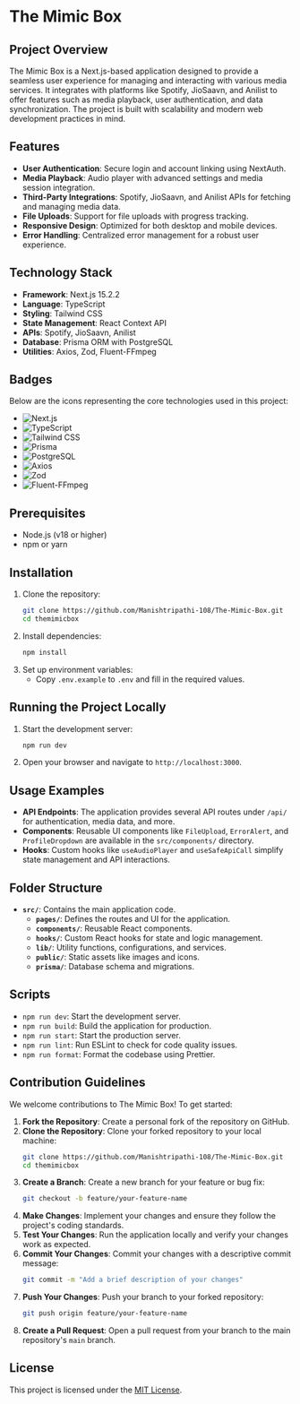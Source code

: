 # The Mimic Box

## Project Overview

The Mimic Box is a Next.js-based application designed to provide a seamless user experience for managing and interacting with various media services. It integrates with platforms like Spotify, JioSaavn, and Anilist to offer features such as media playback, user authentication, and data synchronization. The project is built with scalability and modern web development practices in mind.

## Features

- **User Authentication**: Secure login and account linking using NextAuth.
- **Media Playback**: Audio player with advanced settings and media session integration.
- **Third-Party Integrations**: Spotify, JioSaavn, and Anilist APIs for fetching and managing media data.
- **File Uploads**: Support for file uploads with progress tracking.
- **Responsive Design**: Optimized for both desktop and mobile devices.
- **Error Handling**: Centralized error management for a robust user experience.

## Technology Stack

- **Framework**: Next.js 15.2.2
- **Language**: TypeScript
- **Styling**: Tailwind CSS
- **State Management**: React Context API
- **APIs**: Spotify, JioSaavn, Anilist
- **Database**: Prisma ORM with PostgreSQL
- **Utilities**: Axios, Zod, Fluent-FFmpeg

## Badges

Below are the icons representing the core technologies used in this project:

- ![Next.js](https://img.shields.io/badge/Next.js-000000?style=for-the-badge&logo=nextdotjs&logoColor=white)
- ![TypeScript](https://img.shields.io/badge/TypeScript-007ACC?style=for-the-badge&logo=typescript&logoColor=white)
- ![Tailwind CSS](https://img.shields.io/badge/Tailwind_CSS-38B2AC?style=for-the-badge&logo=tailwind-css&logoColor=white)
- ![Prisma](https://img.shields.io/badge/Prisma-2D3748?style=for-the-badge&logo=prisma&logoColor=white)
- ![PostgreSQL](https://img.shields.io/badge/PostgreSQL-336791?style=for-the-badge&logo=postgresql&logoColor=white)
- ![Axios](https://img.shields.io/badge/Axios-5A29E4?style=for-the-badge&logo=axios&logoColor=white)
- ![Zod](https://img.shields.io/badge/Zod-4A90E2?style=for-the-badge&logo=zod&logoColor=white)
- ![Fluent-FFmpeg](https://img.shields.io/badge/Fluent--FFmpeg-FF0000?style=for-the-badge&logo=ffmpeg&logoColor=white)

## Prerequisites

- Node.js (v18 or higher)
- npm or yarn

## Installation

1. Clone the repository:
    ```bash
    git clone https://github.com/Manishtripathi-108/The-Mimic-Box.git
    cd themimicbox
    ```
2. Install dependencies:
    ```bash
    npm install
    ```
3. Set up environment variables:
    - Copy `.env.example` to `.env` and fill in the required values.

## Running the Project Locally

1. Start the development server:
    ```bash
    npm run dev
    ```
2. Open your browser and navigate to `http://localhost:3000`.

## Usage Examples

- **API Endpoints**: The application provides several API routes under `/api/` for authentication, media data, and more.
- **Components**: Reusable UI components like `FileUpload`, `ErrorAlert`, and `ProfileDropdown` are available in the `src/components/` directory.
- **Hooks**: Custom hooks like `useAudioPlayer` and `useSafeApiCall` simplify state management and API interactions.

## Folder Structure

- **`src/`**: Contains the main application code.
    - **`pages/`**: Defines the routes and UI for the application.
    - **`components/`**: Reusable React components.
    - **`hooks/`**: Custom React hooks for state and logic management.
    - **`lib/`**: Utility functions, configurations, and services.
    - **`public/`**: Static assets like images and icons.
    - **`prisma/`**: Database schema and migrations.

## Scripts

- `npm run dev`: Start the development server.
- `npm run build`: Build the application for production.
- `npm run start`: Start the production server.
- `npm run lint`: Run ESLint to check for code quality issues.
- `npm run format`: Format the codebase using Prettier.

## Contribution Guidelines

We welcome contributions to The Mimic Box! To get started:

1. **Fork the Repository**: Create a personal fork of the repository on GitHub.
2. **Clone the Repository**: Clone your forked repository to your local machine:
    ```bash
    git clone https://github.com/Manishtripathi-108/The-Mimic-Box.git
    cd themimicbox
    ```
3. **Create a Branch**: Create a new branch for your feature or bug fix:
    ```bash
    git checkout -b feature/your-feature-name
    ```
4. **Make Changes**: Implement your changes and ensure they follow the project's coding standards.
5. **Test Your Changes**: Run the application locally and verify your changes work as expected.
6. **Commit Your Changes**: Commit your changes with a descriptive commit message:
    ```bash
    git commit -m "Add a brief description of your changes"
    ```
7. **Push Your Changes**: Push your branch to your forked repository:
    ```bash
    git push origin feature/your-feature-name
    ```
8. **Create a Pull Request**: Open a pull request from your branch to the main repository's `main` branch.

## License

This project is licensed under the [MIT License](./LICENSE).
